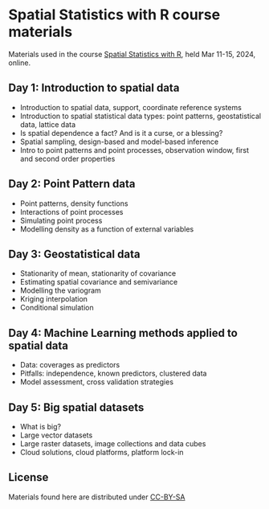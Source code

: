 # Spatial Statistics with R course materials

Materials used in the course [Spatial Statistics with
R](https://www.physalia-courses.org/courses-workshops/spatial-statistics/),
held Mar 11-15, 2024, online.

## Day 1: Introduction to spatial data

* Introduction to spatial data, support, coordinate reference systems
* Introduction to spatial statistical data types: point patterns, geostatistical data, lattice data
* Is spatial dependence a fact? And is it a curse, or a blessing?
* Spatial sampling, design-based and model-based inference
* Intro to point patterns and point processes, observation window, first and second order properties

## Day 2: Point Pattern data

* Point patterns, density functions
* Interactions of point processes
* Simulating point process
* Modelling density as a function of external variables

## Day 3: Geostatistical data

* Stationarity of mean, stationarity of covariance
* Estimating spatial covariance and semivariance
* Modelling the variogram
* Kriging interpolation
* Conditional simulation

## Day 4: Machine Learning methods applied to spatial data

* Data: coverages as predictors
* Pitfalls: independence, known predictors, clustered data
* Model assessment, cross validation strategies

## Day 5: Big spatial datasets

* What is big?
* Large vector datasets
* Large raster datasets, image collections and data cubes
* Cloud solutions, cloud platforms, platform lock-in


## License

Materials found here are distributed under [CC-BY-SA](https://creativecommons.org/licenses/by-sa/4.0/)
